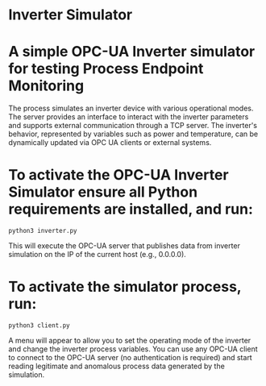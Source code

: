 # Inverter Simulator
# A simple OPC-UA Inverter simulator for testing Process Endpoint Monitoring

The process simulates an inverter device with various operational modes. The server provides an interface to interact with the inverter parameters and supports external communication through a TCP server. The inverter's behavior, represented by variables such as power and temperature, can be dynamically updated via OPC UA clients or external systems.

# To activate the OPC-UA Inverter Simulator ensure all Python requirements are installed, and run:

<code>python3 inverter.py</code>

This will execute the OPC-UA server that publishes data from inverter simulation on the IP of the current host (e.g., 0.0.0.0).

# To activate the simulator process, run: 

<code>python3 client.py</code>

A menu will appear to allow you to set the operating mode of the inverter and change the inverter process variables.
You can use any OPC-UA client to connect to the OPC-UA server (no authentication is required) and start reading legitimate and anomalous process data generated by the simulation.
